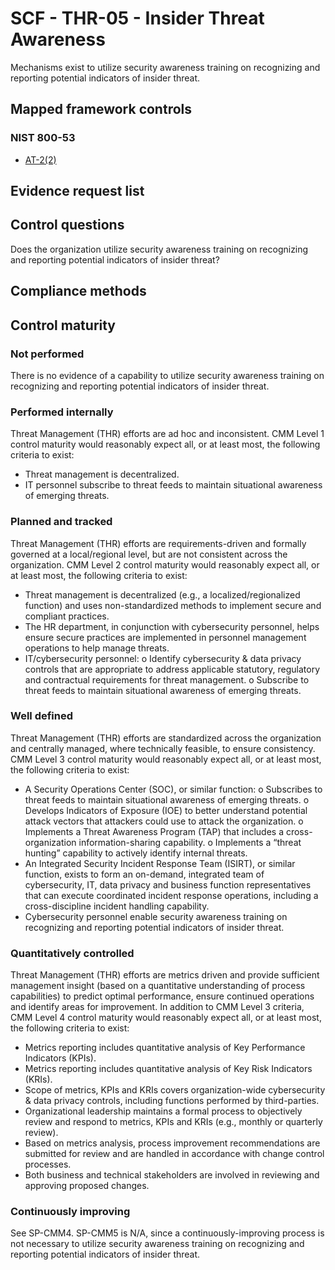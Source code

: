 # SCF - THR-05 - Insider Threat Awareness
Mechanisms exist to utilize security awareness training on recognizing and reporting potential indicators of insider threat.
## Mapped framework controls
### NIST 800-53
- [AT-2(2)](../nist80053/at-2-2.md)

## Evidence request list


## Control questions
Does the organization utilize security awareness training on recognizing and reporting potential indicators of insider threat?

## Compliance methods


## Control maturity
### Not performed
There is no evidence of a capability to utilize security awareness training on recognizing and reporting potential indicators of insider threat.

### Performed internally
Threat Management (THR) efforts are ad hoc and inconsistent. CMM Level 1 control maturity would reasonably expect all, or at least most, the following criteria to exist:
- Threat management is decentralized.
- IT personnel subscribe to threat feeds to maintain situational awareness of emerging threats.

### Planned and tracked
Threat Management (THR) efforts are requirements-driven and formally governed at a local/regional level, but are not consistent across the organization. CMM Level 2 control maturity would reasonably expect all, or at least most, the following criteria to exist:
- Threat management is decentralized (e.g., a localized/regionalized function) and uses non-standardized methods to implement secure and compliant practices.
- The HR department, in conjunction with cybersecurity personnel, helps ensure secure practices are implemented in personnel management operations to help manage threats.
- IT/cybersecurity personnel:
o	Identify cybersecurity & data privacy controls that are appropriate to address applicable statutory, regulatory and contractual requirements for threat management.
o	Subscribe to threat feeds to maintain situational awareness of emerging threats.

### Well defined
Threat Management (THR) efforts are standardized across the organization and centrally managed, where technically feasible, to ensure consistency. CMM Level 3 control maturity would reasonably expect all, or at least most, the following criteria to exist:
- A Security Operations Center (SOC), or similar function:
o	Subscribes to threat feeds to maintain situational awareness of emerging threats.
o	Develops Indicators of Exposure (IOE) to better understand potential attack vectors that attackers could use to attack the organization.
o	Implements a Threat Awareness Program (TAP) that includes a cross-organization information-sharing capability.
o	Implements a “threat hunting” capability to actively identify internal threats.
- An Integrated Security Incident Response Team (ISIRT), or similar function, exists to form an on-demand, integrated team of cybersecurity, IT, data privacy and business function representatives that can execute coordinated incident response operations, including a cross-discipline incident handling capability.
- Cybersecurity personnel enable security awareness training on recognizing and reporting potential indicators of insider threat.

### Quantitatively controlled
Threat Management (THR) efforts are metrics driven and provide sufficient management insight (based on a quantitative understanding of process capabilities) to predict optimal performance, ensure continued operations and identify areas for improvement. In addition to CMM Level 3 criteria, CMM Level 4 control maturity would reasonably expect all, or at least most, the following criteria to exist:
- Metrics reporting includes quantitative analysis of Key Performance Indicators (KPIs).
- Metrics reporting includes quantitative analysis of Key Risk Indicators (KRIs).
- Scope of metrics, KPIs and KRIs covers organization-wide cybersecurity & data privacy controls, including functions performed by third-parties.
- Organizational leadership maintains a formal process to objectively review and respond to metrics, KPIs and KRIs (e.g., monthly or quarterly review).
- Based on metrics analysis, process improvement recommendations are submitted for review and are handled in accordance with change control processes.
- Both business and technical stakeholders are involved in reviewing and approving proposed changes.

### Continuously improving
See SP-CMM4. SP-CMM5 is N/A, since a continuously-improving process is not necessary to utilize security awareness training on recognizing and reporting potential indicators of insider threat.
